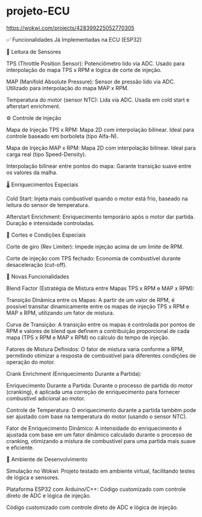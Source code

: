# projeto-ECU
https://wokwi.com/projects/428399225052770305


✅ Funcionalidades Já Implementadas na ECU (ESP32)

🔧 Leitura de Sensores

TPS (Throttle Position Sensor): Potenciômetro lido via ADC. Usado para interpolação do mapa TPS x RPM e lógica de corte de injeção.

MAP (Manifold Absolute Pressure): Sensor de pressão lido via ADC. Utilizado para interpolação do mapa MAP x RPM.

Temperatura do motor (sensor NTC): Lida via ADC. Usada em cold start e afterstart enrichment.

⚙️ Controle de Injeção

Mapa de Injeção TPS x RPM: Mapa 2D com interpolação bilinear. Ideal para controle baseado em borboleta (tipo Alfa-N).

Mapa de Injeção MAP x RPM: Mapa 2D com interpolação bilinear. Ideal para carga real (tipo Speed-Density).

Interpolação bilinear entre pontos do mapa: Garante transição suave entre os valores da malha.

🌡️ Enriquecimentos Especiais

Cold Start: Injeta mais combustível quando o motor está frio, baseado na leitura do sensor de temperatura.

Afterstart Enrichment: Enriquecimento temporário após o motor dar partida. Duração e intensidade controladas.

🛑 Cortes e Condições Especiais

Corte de giro (Rev Limiter): Impede injeção acima de um limite de RPM.

Corte de injeção com TPS fechado: Economia de combustível durante desaceleração (cut-off).

🔧 Novas Funcionalidades

Blend Factor (Estratégia de Mistura entre Mapas TPS x RPM e MAP x RPM):

Transição Dinâmica entre os Mapas: A partir de um valor de RPM, é possível transitar dinamicamente entre os mapas de injeção TPS x RPM e MAP x RPM, utilizando um fator de mistura.

Curva de Transição: A transição entre os mapas é controlada por pontos de RPM e valores de blend que definem a contribuição proporcional de cada mapa (TPS x RPM e MAP x RPM) no cálculo do tempo de injeção.

Fatores de Mistura Definidos: O fator de mistura varia conforme a RPM, permitindo otimizar a resposta de combustível para diferentes condições de operação do motor.

Crank Enrichment (Enriquecimento Durante a Partida):

Enriquecimento Durante a Partida: Durante o processo de partida do motor (cranking), é aplicada uma correção de enriquecimento para fornecer combustível adicional ao motor.

Controle de Temperatura: O enriquecimento durante a partida também pode ser ajustado com base na temperatura do motor (usando o sensor NTC).

Fator de Enriquecimento Dinâmico: A intensidade do enriquecimento é ajustada com base em um fator dinâmico calculado durante o processo de cranking, otimizando a mistura de combustível para uma partida mais suave e eficiente.

🧪 Ambiente de Desenvolvimento

Simulação no Wokwi: Projeto testado em ambiente virtual, facilitando testes de lógica e sensores.

Plataforma ESP32 com Arduino/C++: Código customizado com controle direto de ADC e lógica de injeção.

Código customizado com controle direto de ADC e lógica de injeção.



